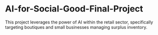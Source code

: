 # AI-for-Social-Good-Final-Project
This project leverages the power of AI within the retail sector, specifically targeting boutiques and small businesses managing surplus inventory.
